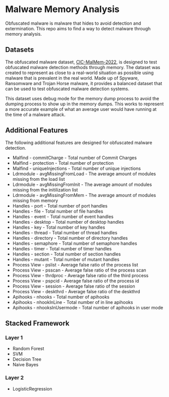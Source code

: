 # Malware Memory Analysis

Obfuscated malware is malware that hides to avoid detection and extermination. This repo aims to find a way to detect malware through memory analysis.

## Datasets

The obfuscated malware dataset, [CIC-MalMem-2022](https://www.unb.ca/cic/datasets/malmem-2022.html), is designed to test obfuscated malware detection methods through memory. The dataset was created to represent as close to a real-world situation as possible using malware that is prevalent in the real world. Made up of Spyware, Ransomware and Trojan Horse malware, it provides a balanced dataset that can be used to test obfuscated malware detection systems.

This dataset uses debug mode for the memory dump process to avoid the dumping process to show up in the memory dumps. This works to represent a more accurate example of what an average user would have running at the time of a malware attack.

## Additional Features

The following additional features are designed for obfuscated malware detection.
- Malfind - commitCharge - Total number of Commit Charges
- Malfind - protection - Total number of protection
- Malfind - uniqueInjections - Total number of unique injections
- Ldrmodule - avgMissingFromLoad - The average amount of modules missing from the load list
- Ldrmodule - avgMissingFromInit - The average amount of modules missing from the initilization list
- Ldrmodule - avgMissingFromMem - The average amount of modules missing from memory
- Handles - port - Total number of port handles
- Handles - file - Total number of file handles
- Handles - event - Total number of event handles
- Handles - desktop - Total number of desktop handles
- Handles - key - Total number of key handles
- Handles - thread - Total number of thread handles
- Handles - directory - Total number of directory handles
- Handles - semaphore - Total number of semaphore handles
- Handles - timer - Total number of timer handles
- Handles - section - Total number of section handles
- Handles - mutant - Total number of mutant handles
- Process View - pslist - Average false ratio of the process list
- Process View - psscan - Average false ratio of the process scan
- Process View - thrdproc - Average false ratio of the third process
- Process View - pspcid - Average false ratio of the process id
- Process View - session - Average false ratio of the session
- Process View - deskthrd - Average false ratio of the deskthrd
- Apihooks - nhooks - Total number of apihooks
- Apihooks - nhookInLine - Total number of in line apihooks
- Apihooks - nhooksInUsermode - Total number of apihooks in user mode

## Stacked Framework

### Layer 1
* Random Forest
* SVM
* Decision Tree
* Naive Bayes

### Layer 2
* LogisticRegression
